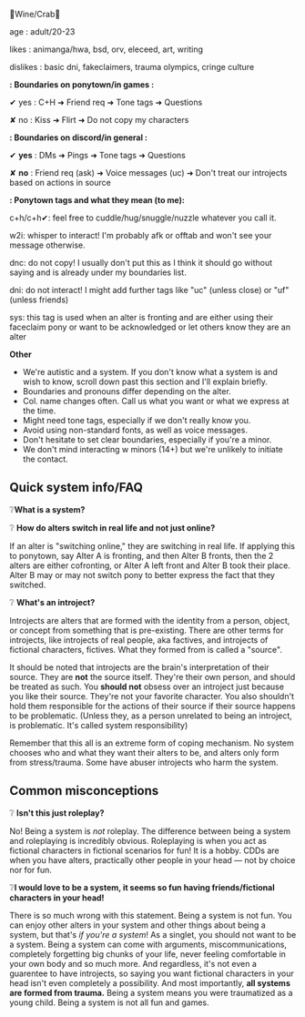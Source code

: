 🍷Wine/Crab🦀

age : adult/20-23

likes : animanga/hwa, bsd, orv, eleceed, art, writing

dislikes : basic dni, fakeclaimers, trauma olympics, cringe culture

**: Boundaries on ponytown/in games :**

✔ yes : C+H ➜ Friend req ➜ Tone tags ➜ Questions

✘ no : Kiss ➜ Flirt ➜ Do not copy my characters

**__: Boundaries on discord/in general :__**

✔ **yes** : DMs ➜ Pings ➜ Tone tags ➜ Questions

✘ **no** : Friend req (ask) ➜ Voice messages (uc) ➜ Don't treat our introjects based on actions in source

**__: Ponytown tags and what they mean (to me):__**

c+h/c+h✔: feel free to cuddle/hug/snuggle/nuzzle whatever you call it.

w2i: whisper to interact! I'm probably afk or offtab and won't see your message otherwise.

dnc: do not copy! I usually don't put this as I think it should go without saying and is already under my boundaries list.

dni: do not interact! I might add further tags like "uc" (unless close) or "uf"(unless friends)

sys: this tag is used when an alter is fronting and are either using their faceclaim pony or want to be acknowledged or let others know they are an alter

**Other**

- We're autistic and a system. If you don't know what a system is and wish to know, scroll down past this section and I'll explain briefly.
- Boundaries and pronouns differ depending on the alter.
- Col. name changes often. Call us what you want or what we express at the time.
- Might need tone tags, especially if we don't really know you.
- Avoid using non-standard fonts, as well as voice messages.
- Don't hesitate to set clear boundaries, especially if you're a minor.
- We don't mind interacting w minors (14+) but we're unlikely to initiate the contact.

## Quick system info/FAQ

❔**What is a system?**


❔ **How do alters switch in real life and not just online?**

If an alter is "switching online," they are switching in real life. If applying this to ponytown, say Alter A is fronting, and then Alter B fronts, then the 2 alters are either cofronting, or Alter A left front and Alter B took their place. Alter B may or may not switch pony to better express the fact that they switched.

❔ **What's an introject?**

Introjects are alters that are formed with the identity from a person, object, or concept from something that is pre-existing. There are other terms for introjects, like introjects of real people, aka factives, and introjects of fictional characters, fictives. 
What they formed from is called a "source".

It should be noted that introjects are the brain's interpretation of their source. They are **not** the source itself. They're their own person, and should be treated as such. You **should not** obsess over an introject just because you like their source. They're not your favorite character. You also shouldn't hold them responsible for the actions of their source if their source happens to be problematic. (Unless they, as a person unrelated to being an introject, is problematic. It's called system responsibility)

Remember that this all is an extreme form of coping mechanism. No system chooses who and what they want their alters to be, and alters only form from stress/trauma. Some have abuser introjects who harm the system.

## **Common misconceptions**

❔ **Isn't this just roleplay?**

No! Being a system is *not* roleplay. The difference between being a system and roleplaying is incredibly obvious. Roleplaying is when you act as fictional characters in fictional scenarios for fun! It is a hobby. CDDs are when you have alters, practically other people in your head — not by choice nor for fun. 

❔**I would love to be a system, it seems so fun having friends/fictional characters in your head!**

There is so much wrong with this statement. Being a system is not fun. You can enjoy other alters in your system and other things about being a system, but that's *if you're a system*! As a singlet, you should not want to be a system. Being a system can come with arguments, miscommunications, completely forgetting big chunks of your life, never feeling comfortable in your own body and so much more. And regardless, it's not even a guarentee to have introjects, so saying you want fictional characters in your head isn't even completely a possibility. And most importantly, __all systems are formed from trauma.__ Being a system means you were traumatized as a young child. Being a system is not all fun and games.
<!---
ReadBeforeTouch/ReadBeforeTouch is a ✨ special ✨ repository because its `README.md` (this file) appears on your GitHub profile.
You can click the Preview link to take a look at your changes.
--->
